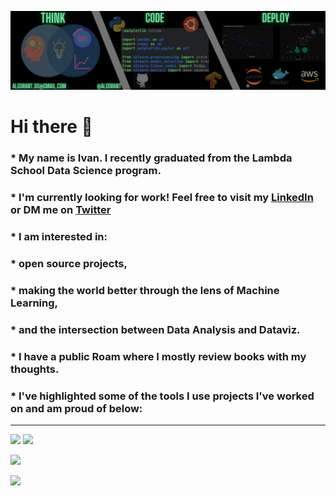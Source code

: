 <!--
**Algorant/Algorant** is a ✨ _special_ ✨ repository because its `README.md` (this file) appears on your GitHub profile.
-->

[![Header](./Banner.png "Banner")](https://www.linkedin.com/in/ivan-s-santos/)

# Hi there 👋

### * My name is Ivan. I recently graduated from the Lambda School Data Science program.
### * I'm currently looking for work! Feel free to visit my [LinkedIn](https://www.linkedin.com/in/ivan-s-santos/) or DM me on [Twitter](https://twitter.com/)
### * I am interested in:
###   * open source projects,
###   * making the world better through the lens of Machine Learning,
###   * and the intersection between Data Analysis and Dataviz.

### * I have a public Roam where I mostly review books with my thoughts.



### * I've highlighted some of the tools I use projects I've worked on and am proud of below:

---


<!--OS-->
![](https://img.shields.io/badge/OS-Linux-informational?style=flat&logo=linux&logoColor=white&color=2bbc8a)
![](https://img.shields.io/badge/Shell-Bash-informational?style=flat&logo=gnu-bash&logoColor=white&color=2bbc8a)
<!--Languages-->
![](https://img.shields.io/badge/Code-Python-informational?style=flat&logo=python&logoColor=white&color=2bbc8a)
<!--Tools-->


<!--Libraries-->

<!--Frameworks-->
![](https://img.shields.io/badge/Cloud-AWS-informational?style=flat&logo=digitalocean&logoColor=white&color=2bbc8a)
